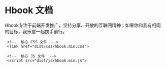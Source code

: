 Hbook 文档
====================

Hbook专注于前端开发推广，坚持分享、开放的互联网精神；如果你和我有相同的目标，我乐意一起携手前行。

	 <!--  核心 CSS 文件  -->
     <link href="dist/css/hbook.min.css">
     
     <!--  核心 JS 文件  -->
     <script src="dist/js/hbook.min.js">